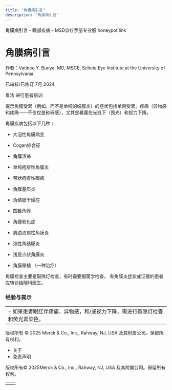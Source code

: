 ```yaml
---
title: "角膜病引言"
description: "角膜病引言"
---
```


﻿角膜病引言 \- 眼部疾病 \- MSD诊疗手册专业版 honeypot link

# 角膜病引言

作者：Vatinee Y. Bunya, MD, MSCE, Scheie Eye Institute at the University of Pennsylvania

已审核/已修订 7月 2024

看法 进行患者培训

提示角膜受累（例如，而不是单纯的结膜炎）的症状包括单侧受累、疼痛（异物感和疼痛——不仅仅是砂砾感），尤其是暴露在光线下（畏光）和视力下降。

角膜疾病包括以下几种：

- 大泡性角膜病变

- Cogan综合征

- 角膜溃疡

- 单纯疱疹性角膜炎

- 带状疱疹性眼病

- 角膜基质炎

- 角结膜干燥症

- 圆锥角膜

- 角膜软化症

- 周边溃疡性角膜炎

- 泡性角结膜炎

- 浅层点状角膜炎

- 角膜移植 （一种治疗）


角膜检查主要是裂隙灯检查，有时需要细菌学检查。 有角膜炎症状或证据的患者应转诊给眼科医生。

### 经验与提示

|     |
| --- |
| - 如果患者眼红伴疼痛、异物感，和/或视力下降，需进行裂隙灯检查和荧光素染色。 |



版权所有 © 2025
Merck & Co., Inc., Rahway, NJ, USA 及其附属公司。保留所有权利。

- 关于
- 免责声明

版权所有© 2025Merck & Co., Inc., Rahway, NJ, USA 及其附属公司。保留所有权利。

|     |     |
| --- | --- |
|  |  |
